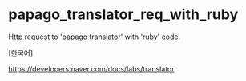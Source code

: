 # papago_translator_req_with_ruby
Http request to 'papago translator' with 'ruby' code.

[한국어]



https://developers.naver.com/docs/labs/translator
